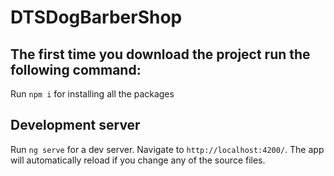 # DTSDogBarberShop

## The first time you download the project run the following command:
Run `npm i` for installing all the packages

## Development server

Run `ng serve` for a dev server. Navigate to `http://localhost:4200/`. The app will automatically reload if you change any of the source files.

